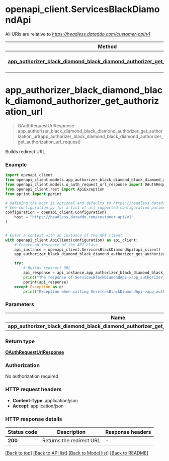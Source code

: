 # openapi_client.ServicesBlackDiamondApi

All URIs are relative to *https://headless.dataddo.com/customer-api/v1*

Method | HTTP request | Description
------------- | ------------- | -------------
[**app_authorizer_black_diamond_black_diamond_authorizer_get_authorization_url**](ServicesBlackDiamondApi.md#app_authorizer_black_diamond_black_diamond_authorizer_get_authorization_url) | **POST** /services/black_diamond/oauth-request-url | Builds redirect URL


# **app_authorizer_black_diamond_black_diamond_authorizer_get_authorization_url**
> OAuthRequestUrlResponse app_authorizer_black_diamond_black_diamond_authorizer_get_authorization_url(app_authorizer_black_diamond_black_diamond_authorizer_get_authorization_url_request)

Builds redirect URL

### Example


```python
import openapi_client
from openapi_client.models.app_authorizer_black_diamond_black_diamond_authorizer_get_authorization_url_request import AppAuthorizerBlackDiamondBlackDiamondAuthorizerGetAuthorizationUrlRequest
from openapi_client.models.o_auth_request_url_response import OAuthRequestUrlResponse
from openapi_client.rest import ApiException
from pprint import pprint

# Defining the host is optional and defaults to https://headless.dataddo.com/customer-api/v1
# See configuration.py for a list of all supported configuration parameters.
configuration = openapi_client.Configuration(
    host = "https://headless.dataddo.com/customer-api/v1"
)


# Enter a context with an instance of the API client
with openapi_client.ApiClient(configuration) as api_client:
    # Create an instance of the API class
    api_instance = openapi_client.ServicesBlackDiamondApi(api_client)
    app_authorizer_black_diamond_black_diamond_authorizer_get_authorization_url_request = openapi_client.AppAuthorizerBlackDiamondBlackDiamondAuthorizerGetAuthorizationUrlRequest() # AppAuthorizerBlackDiamondBlackDiamondAuthorizerGetAuthorizationUrlRequest | 

    try:
        # Builds redirect URL
        api_response = api_instance.app_authorizer_black_diamond_black_diamond_authorizer_get_authorization_url(app_authorizer_black_diamond_black_diamond_authorizer_get_authorization_url_request)
        print("The response of ServicesBlackDiamondApi->app_authorizer_black_diamond_black_diamond_authorizer_get_authorization_url:\n")
        pprint(api_response)
    except Exception as e:
        print("Exception when calling ServicesBlackDiamondApi->app_authorizer_black_diamond_black_diamond_authorizer_get_authorization_url: %s\n" % e)
```



### Parameters


Name | Type | Description  | Notes
------------- | ------------- | ------------- | -------------
 **app_authorizer_black_diamond_black_diamond_authorizer_get_authorization_url_request** | [**AppAuthorizerBlackDiamondBlackDiamondAuthorizerGetAuthorizationUrlRequest**](AppAuthorizerBlackDiamondBlackDiamondAuthorizerGetAuthorizationUrlRequest.md)|  | 

### Return type

[**OAuthRequestUrlResponse**](OAuthRequestUrlResponse.md)

### Authorization

No authorization required

### HTTP request headers

 - **Content-Type**: application/json
 - **Accept**: application/json

### HTTP response details

| Status code | Description | Response headers |
|-------------|-------------|------------------|
**200** | Returns the redirect URL |  -  |

[[Back to top]](#) [[Back to API list]](../README.md#documentation-for-api-endpoints) [[Back to Model list]](../README.md#documentation-for-models) [[Back to README]](../README.md)

